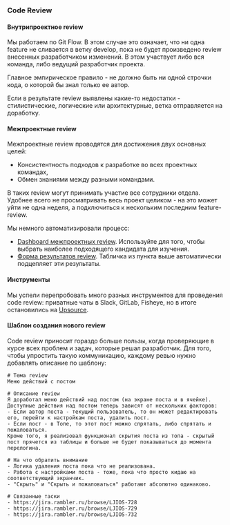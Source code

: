 ### Code Review

#### Внутрипроектное review

Мы работаем по Git Flow. В этом случае это означает, что ни одна feature не сливается в ветку develop, пока не будет произведено review внесенных разработчиком изменений. В этом участвует либо вся команда, либо ведущий разработчик проекта. 

Главное эмпирическое правило - не должно быть ни одной строчки кода, о которой бы знал только ее автор.

Если в результате review выявлены какие-то недостатки - стилистические, логические или архитектурные, ветка отправляется на доработку.

#### Межпроектные review

Межпроектные review проводятся для достижения двух основных целей:

- Консистентность подходов к разработке во всех проектных командах,
- Обмен знаниями между разными командами.

В таких review могут принимать участие все сотрудники отдела. Удобнее всего не просматривать весь проект целиком - на это может уйти не одна неделя, а подключиться к нескольким последним feature-review.

Мы немного автоматизировали процесс:

- [Dashboard межпроектных review](https://docs.google.com/spreadsheets/d/18LQp57oJ4GjOWgAdbaXwtd3lXVFT46aPlAlU5m5lLD4/edit#gid=1924567741). Используйте для того, чтобы выбрать наиболее подходящего кандидата для изучения.
- [Форма результатов review](http://goo.gl/forms/cF9ekBD6N7). Табличка из пункта выше автоматически подцепляет эти результаты.

#### Инструменты

Мы успели перепробовать много разных инструментов для проведения code review: приватные чаты в Slack, GitLab, Fisheye, но в итоге остановились на [Upsource](http://upsource.rambler-co.ru/). 

#### Шаблон создания нового review

Code review приносит гораздо больше пользы, когда проверяющие в курсе всех проблем и задач, которые решал разработчик. Для того, чтобы упростить такую коммуникацию, каждому ревью нужно добавлять описание по шаблону:

```
# Тема review
Меню действий с постом
 
# Описание review
Я доработал меню действий над постом (на экране поста и в ячейке). Доступные действия над постом теперь зависят от нескольких факторов:
- Если автор поста - текущий пользователь, то он может редактировать его, перейти к настройкам поста, удалить пост.
- Если пост - в Топе, то этот пост можно спрятать, либо спрятать и пожаловаться.
Кроме того, я реализовал функционал скрытия поста из топа - скрытый пост прячется из таблицы и больше не будет показываться до момента перелогина.
 
# На что обратить внимание
- Логика удаления поста пока что не реализована. 
- Работа с настройками поста - тоже, пока что просто кидаю на соответствующий экранчик.
- "Скрыть" и "Скрыть и пожаловаться" работают абсолютно одинаково.
 
# Связанные таски
- https://jira.rambler.ru/browse/LJIOS-728
- https://jira.rambler.ru/browse/LJIOS-729
- https://jira.rambler.ru/browse/LJIOS-732
```